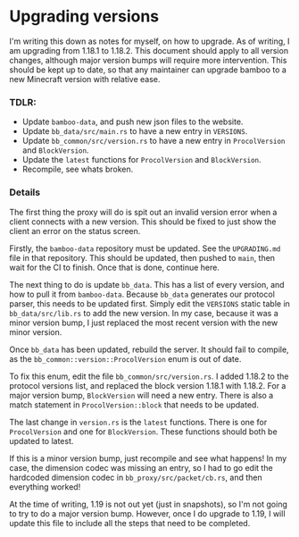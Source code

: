 # Upgrading versions

I'm writing this down as notes for myself, on how to upgrade. As of writing,
I am upgrading from 1.18.1 to 1.18.2. This document should apply to all version
changes, although major version bumps will require more intervention. This should
be kept up to date, so that any maintainer can upgrade bamboo to a new Minecraft
version with relative ease.

### TDLR:
- Update `bamboo-data`, and push new json files to the website.
- Update `bb_data/src/main.rs` to have a new entry in `VERSIONS`.
- Update `bb_common/src/version.rs` to have a new entry in `ProcolVersion` and `BlockVersion`.
- Update the `latest` functions for `ProcolVersion` and `BlockVersion`.
- Recompile, see whats broken.

### Details

The first thing the proxy will do is spit out an invalid version error when a client
connects with a new version. This should be fixed to just show the client an error
on the status screen.

Firstly, the `bamboo-data` repository must be updated. See the `UPGRADING.md` file in
that repository. This should be updated, then pushed to `main`, then wait for the CI
to finish. Once that is done, continue here.

The next thing to do is update `bb_data`. This has a list of every version, and how to
pull it from `bamboo-data`. Because `bb_data` generates our protocol parser, this needs
to be updated first. Simply edit the `VERSIONS` static table in `bb_data/src/lib.rs` to
add the new version. In my case, because it was a minor version bump, I just replaced the
most recent version with the new minor version.

Once `bb_data` has been updated, rebuild the server. It should fail to compile, as the
`bb_common::version::ProcolVersion` enum is out of date.

To fix this enum, edit the file `bb_common/src/version.rs`. I added 1.18.2 to the protocol
versions list, and replaced the block version 1.18.1 with 1.18.2. For a major version
bump, `BlockVersion` will need a new entry. There is also a match statement in
`ProcolVersion::block` that needs to be updated.

The last change in `version.rs` is the `latest` functions. There is one for `ProcolVersion`
and one for `BlockVersion`. These functions should both be updated to latest.

If this is a minor version bump, just recompile and see what happens! In my case, the
dimension codec was missing an entry, so I had to go edit the hardcoded dimension codec
in `bb_proxy/src/packet/cb.rs`, and then everything worked!

At the time of writing, 1.19 is not out yet (just in snapshots), so I'm not going to try
to do a major version bump. However, once I do upgrade to 1.19, I will update this file to
include all the steps that need to be completed.
